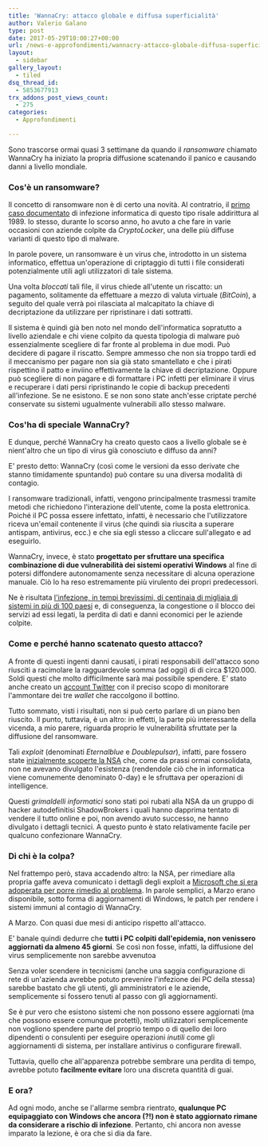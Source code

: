 ```yaml
---
title: 'WannaCry: attacco globale e diffusa superficialità'
author: Valerio Galano
type: post
date: 2017-05-29T10:00:27+00:00
url: /news-e-approfondimenti/wannacry-attacco-globale-diffusa-superficialita/
layout:
  - sidebar
gallery_layout:
  - tiled
dsq_thread_id:
  - 5853677913
trx_addons_post_views_count:
  - 275
categories:
  - Approfondimenti

---
```

Sono trascorse ormai quasi 3 settimane da quando il _ransomware_ chiamato WannaCry ha iniziato la propria diffusione scatenando il panico e causando danni a livello mondiale.

### Cos'è un ransomware?

Il concetto di ransomware non è di certo una novità. Al contratrio, il [primo caso documentato][1] di infezione informatica di questo tipo risale addirittura al 1989. Io stesso, durante lo scorso anno, ho avuto a che fare in varie occasioni con aziende colpite da _CryptoLocker_, una delle più diffuse varianti di questo tipo di malware.

In parole povere, un ransomware è un virus che, introdotto in un sistema informatico, effettua un'operazione di criptaggio di tutti i file considerati potenzialmente utili agli utilizzatori di tale sistema.

Una volta _bloccati_ tali file, il virus chiede all'utente un riscatto: un pagamento, solitamente da effettuare a mezzo di valuta virtuale (_BitCoin_), a seguito del quale verrà poi rilasciata al malcapitato la chiave di decriptazione da utilizzare per ripristinare i dati sottratti.

Il sistema è quindi già ben noto nel mondo dell'informatica sopratutto a livello aziendale e chi viene colpito da questa tipologia di malware può essenzialmente scegliere di far fronte al problema in due modi. Può decidere di pagare il riscatto. Sempre ammesso che non sia troppo tardi ed il meccanismo per pagare non sia già stato smantellato e che i pirati rispettino il patto e inviino effettivamente la chiave di decriptazione. Oppure può scegliere di non pagare e di formattare i PC infetti per eliminare il virus e recuperare i dati persi ripristinando le copie di backup precedenti all'infezione. Se ne esistono. E se non sono state anch'esse criptate perché conservate su sistemi ugualmente vulnerabili allo stesso malware.

### Cos'ha di speciale WannaCry?

E dunque, perché WannaCry ha creato questo caos a livello globale se è nient'altro che un tipo di virus già conosciuto e diffuso da anni?

E' presto detto: WannaCry (così come le versioni da esso derivate che stanno timidamente spuntando) può contare su una diversa modalità di contagio.

I ransomware tradizionali, infatti, vengono principalmente trasmessi tramite metodi che richiedono l'interazione dell'utente, come la posta elettronica. Poiché il PC possa essere infettato, infatti, è necessario che l'utilizzatore riceva un'email contenente il virus (che quindi sia riuscita a superare antispam, antivirus, ecc.) e che sia egli stesso a cliccare sull'allegato e ad eseguirlo.

WannaCry, invece, è stato **progettato per sfruttare una specifica combinazione di due vulnerabilità dei sistemi operativi Windows** al fine di potersi diffondere autonomamente senza necessitare di alcuna operazione manuale. Ciò lo ha reso estremamente più virulento dei propri predecessori.

Ne è risultata [l'infezione, in tempi brevissimi, di centinaia di migliaia di sistemi in più di 100 paesi][2] e, di conseguenza, la congestione o il blocco dei servizi ad essi legati, la perdita di dati e danni economici per le aziende colpite.

### Come e perché hanno scatenato questo attacco?

A fronte di questi ingenti danni causati, i pirati responsabili dell'attacco sono riusciti a racimolare la ragguardevole somma (ad oggi) di di circa $120.000. Soldi questi che molto difficilmente sarà mai possibile spendere. E' stato anche creato un [account Twitter][3] con il preciso scopo di monitorare l'ammontare dei tre _wallet_ che raccolgono il bottino.

Tutto sommato, visti i risultati, non si può certo parlare di un piano ben riuscito. Il punto, tuttavia, è un altro: in effetti, la parte più interessante della vicenda, a mio parere, riguarda proprio le vulnerabilità sfruttate per la diffusione del ransomware.

Tali _exploit_ (denominati _Eternalblue_ e _Doublepulsar_), infatti, pare fossero state [inizialmente scoperte la NSA][4] che, come da prassi ormai consolidata, non ne avevano divulgato l'esistenza (rendendole ciò che in informatica viene comunemente denominato 0-day) e le sfruttava per operazioni di intelligence.

Questi _grimaldelli informatici_ sono stati poi rubati alla NSA da un gruppo di hacker autodefinitisi ShadowBrokers i quali hanno dapprima tentato di vendere il tutto online e poi, non avendo avuto successo, ne hanno divulgato i dettagli tecnici. A questo punto è stato relativamente facile per qualcuno confezionare WannaCry.

### Di chi è la colpa?

Nel frattempo però, stava accadendo altro: la NSA, per rimediare alla propria gaffe aveva comunicato i dettagli degli exploit a [Microsoft che si era adoperata per porre rimedio al problema][5]. In parole semplici, a Marzo erano disponibile, sotto forma di aggiornamenti di Windows, le patch per rendere i sistemi immuni al contagio di WannaCry.

A Marzo. Con quasi due mesi di anticipo rispetto all'attacco.

E' banale quindi dedurre che **tutti i PC colpiti dall'epidemia, non venissero aggiornati da almeno 45 giorni**. Se così non fosse, infatti, la diffusione del virus semplicemente non sarebbe avvenutoa

Senza voler scendere in tecnicismi (anche una saggia configurazione di rete di un'azienda avrebbe potuto prevenire l'infezione dei PC della stessa) sarebbe bastato che gli utenti, gli amministratori e le aziende, semplicemente si fossero tenuti al passo con gli aggiornamenti.

Se è pur vero che esistono sistemi che non possono essere aggiornati (ma che possono essere comunque protetti), molti utilizzatori semplicemente non vogliono spendere parte del proprio tempo o di quello dei loro dipendenti o consulenti per eseguire operazioni _inutili_ come gli aggiornamenti di sistema, per installare antivirus o configurare firewall.

Tuttavia, quello che all'apparenza potrebbe sembrare una perdita di tempo, avrebbe potuto **facilmente evitare** loro una discreta quantità di guai.

### E ora?

Ad ogni modo, anche se l'allarme sembra rientrato, **qualunque PC equipaggiato con Windows che ancora (?!) non è stato aggiornato rimane da considerare a rischio di infezione**. Pertanto, chi ancora non avesse imparato la lezione, è ora che si dia da fare.

 [1]: http://www.techrepublic.com/blog/it-security/ransomware-extortion-via-the-internet/
 [2]: https://www.wired.com/2017/05/ransomware-meltdown-experts-warned/
 [3]: https://twitter.com/actual_ransom
 [4]: https://blog.knowbe4.com/ransomware-attack-uses-nsa-0-day-exploits-to-go-on-worldwide-rampage
 [5]: http://www.catalog.update.microsoft.com/Search.aspx?q=KB4012598

